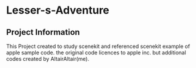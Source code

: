 # Lesser-s-Adventure

## Project Information

This Project created to study scenekit and referenced scenekit example of apple sample code.
the original code licences to apple inc. but additional codes created by AltairAltair(me).
